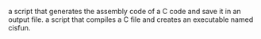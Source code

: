 a script that generates the assembly code of a C code and save it in an output file.
a script that compiles a C file and creates an executable named cisfun.
